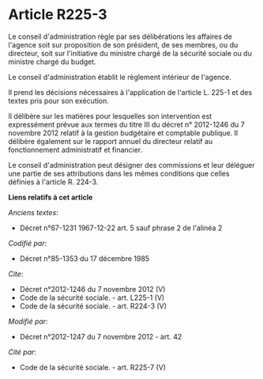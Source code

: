 # Article R225-3

Le conseil d'administration règle par ses délibérations les affaires de l'agence soit sur proposition de son président, de
ses membres, ou du directeur, soit sur l'initiative du ministre chargé de la sécurité sociale ou du ministre chargé du
budget. 

Le conseil d'administration établit le règlement intérieur de l'agence. 

Il prend les décisions nécessaires à l'application de l'article L. 225-1 et des textes pris pour son exécution. 

Il délibère sur les matières pour lesquelles son intervention est expressément prévue aux termes du titre III du décret n°
2012-1246 du 7 novembre 2012 relatif à la gestion budgétaire et comptable publique. Il délibère également sur le rapport
annuel du directeur relatif au fonctionnement administratif et financier. 

Le conseil d'administration peut désigner des commissions et leur déléguer une partie de ses attributions dans les mêmes
conditions que celles définies à l'article R. 224-3.

**Liens relatifs à cet article**

_Anciens textes_:

  - Décret n°67-1231 1967-12-22 art. 5 sauf phrase 2 de l'alinéa 2

_Codifié par_:

  - Décret n°85-1353 du 17 décembre 1985

_Cite_:

  - Décret n°2012-1246 du 7 novembre 2012 (V)
  - Code de la sécurité sociale. - art. L225-1 (V)
  - Code de la sécurité sociale. - art. R224-3 (V)

_Modifié par_:

  - Décret n°2012-1247 du 7 novembre 2012 - art. 42

_Cité par_:

  - Code de la sécurité sociale. - art. R225-7 (V)
